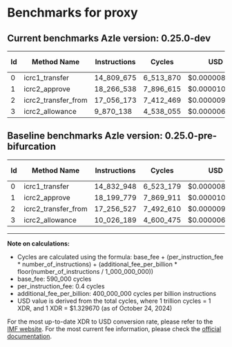 # Benchmarks for proxy

## Current benchmarks Azle version: 0.25.0-dev

| Id  | Method Name         | Instructions | Cycles    | USD           | USD/Million Calls | Change                              |
| --- | ------------------- | ------------ | --------- | ------------- | ----------------- | ----------------------------------- |
| 0   | icrc1_transfer      | 14_809_675   | 6_513_870 | $0.0000086613 | $8.66             | <font color="green">-23_273</font>  |
| 1   | icrc2_approve       | 18_266_538   | 7_896_615 | $0.0000104999 | $10.49            | <font color="red">+66_759</font>    |
| 2   | icrc2_transfer_from | 17_056_173   | 7_412_469 | $0.0000098561 | $9.85             | <font color="green">-200_354</font> |
| 3   | icrc2_allowance     | 9_870_138    | 4_538_055 | $0.0000060341 | $6.03             | <font color="green">-156_051</font> |

## Baseline benchmarks Azle version: 0.25.0-pre-bifurcation

| Id  | Method Name         | Instructions | Cycles    | USD           | USD/Million Calls |
| --- | ------------------- | ------------ | --------- | ------------- | ----------------- |
| 0   | icrc1_transfer      | 14_832_948   | 6_523_179 | $0.0000086737 | $8.67             |
| 1   | icrc2_approve       | 18_199_779   | 7_869_911 | $0.0000104644 | $10.46            |
| 2   | icrc2_transfer_from | 17_256_527   | 7_492_610 | $0.0000099627 | $9.96             |
| 3   | icrc2_allowance     | 10_026_189   | 4_600_475 | $0.0000061171 | $6.11             |

---

**Note on calculations:**

-   Cycles are calculated using the formula: base_fee + (per_instruction_fee \* number_of_instructions) + (additional_fee_per_billion \* floor(number_of_instructions / 1_000_000_000))
-   base_fee: 590_000 cycles
-   per_instruction_fee: 0.4 cycles
-   additional_fee_per_billion: 400_000_000 cycles per billion instructions
-   USD value is derived from the total cycles, where 1 trillion cycles = 1 XDR, and 1 XDR = $1.329670 (as of October 24, 2024)

For the most up-to-date XDR to USD conversion rate, please refer to the [IMF website](https://www.imf.org/external/np/fin/data/rms_sdrv.aspx).
For the most current fee information, please check the [official documentation](https://internetcomputer.org/docs/current/developer-docs/gas-cost#execution).
